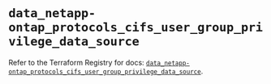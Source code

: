 # `data_netapp-ontap_protocols_cifs_user_group_privilege_data_source`

Refer to the Terraform Registry for docs: [`data_netapp-ontap_protocols_cifs_user_group_privilege_data_source`](https://registry.terraform.io/providers/netapp/netapp-ontap/2.3.0/docs/data-sources/protocols_cifs_user_group_privilege_data_source).
